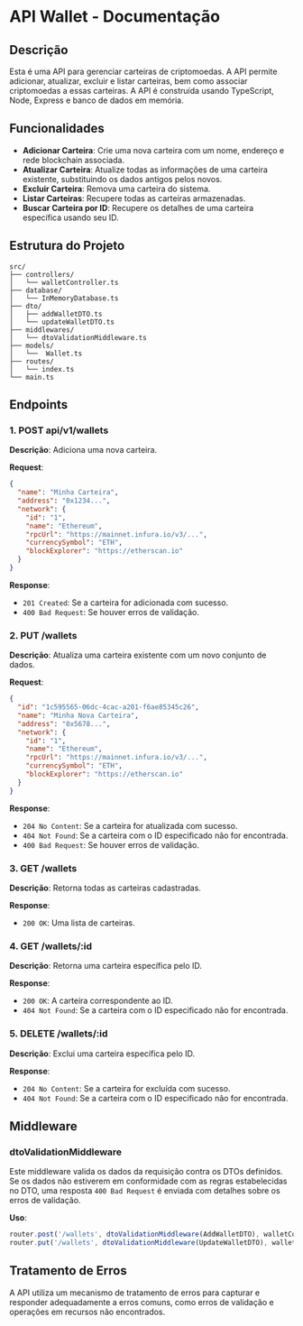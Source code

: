 # API Wallet - Documentação

## Descrição

Esta é uma API para gerenciar carteiras de criptomoedas. A API permite adicionar, atualizar, excluir e listar carteiras, bem como associar criptomoedas a essas carteiras. A API é construída usando TypeScript, Node, Express e banco de dados em memória.

## Funcionalidades

- **Adicionar Carteira**: Crie uma nova carteira com um nome, endereço e rede blockchain associada.
- **Atualizar Carteira**: Atualize todas as informações de uma carteira existente, substituindo os dados antigos pelos novos.
- **Excluir Carteira**: Remova uma carteira do sistema.
- **Listar Carteiras**: Recupere todas as carteiras armazenadas.
- **Buscar Carteira por ID**: Recupere os detalhes de uma carteira específica usando seu ID.

## Estrutura do Projeto

```
src/
├── controllers/
│   └── walletController.ts
├── database/
│   └── InMemoryDatabase.ts
├── dto/
│   ├── addWalletDTO.ts
│   └── updateWalletDTO.ts
├── middlewares/
│   └── dtoValidationMiddleware.ts
├── models/
│   └──  Wallet.ts
├── routes/
│   └── index.ts
└── main.ts
```

## Endpoints

### 1. **POST api/v1/wallets**

**Descrição**: Adiciona uma nova carteira.

**Request**:
```json
{
  "name": "Minha Carteira",
  "address": "0x1234...",
  "network": {
    "id": "1",
    "name": "Ethereum",
    "rpcUrl": "https://mainnet.infura.io/v3/...",
    "currencySymbol": "ETH",
    "blockExplorer": "https://etherscan.io"
  }
}
```

**Response**:
- `201 Created`: Se a carteira for adicionada com sucesso.
- `400 Bad Request`: Se houver erros de validação.

### 2. **PUT /wallets**

**Descrição**: Atualiza uma carteira existente com um novo conjunto de dados.

**Request**:
```json
{
  "id": "1c595565-06dc-4cac-a201-f6ae85345c26",
  "name": "Minha Nova Carteira",
  "address": "0x5678...",
  "network": {
    "id": "1",
    "name": "Ethereum",
    "rpcUrl": "https://mainnet.infura.io/v3/...",
    "currencySymbol": "ETH",
    "blockExplorer": "https://etherscan.io"
  }
}
```

**Response**:
- `204 No Content`: Se a carteira for atualizada com sucesso.
- `404 Not Found`: Se a carteira com o ID especificado não for encontrada.
- `400 Bad Request`: Se houver erros de validação.

### 3. **GET /wallets**

**Descrição**: Retorna todas as carteiras cadastradas.

**Response**:
- `200 OK`: Uma lista de carteiras.

### 4. **GET /wallets/:id**

**Descrição**: Retorna uma carteira específica pelo ID.

**Response**:
- `200 OK`: A carteira correspondente ao ID.
- `404 Not Found`: Se a carteira com o ID especificado não for encontrada.

### 5. **DELETE /wallets/:id**

**Descrição**: Exclui uma carteira específica pelo ID.

**Response**:
- `204 No Content`: Se a carteira for excluída com sucesso.
- `404 Not Found`: Se a carteira com o ID especificado não for encontrada.

## Middleware

### dtoValidationMiddleware

Este middleware valida os dados da requisição contra os DTOs definidos. Se os dados não estiverem em conformidade com as regras estabelecidas no DTO, uma resposta `400 Bad Request` é enviada com detalhes sobre os erros de validação.

**Uso**:

```typescript
router.post('/wallets', dtoValidationMiddleware(AddWalletDTO), walletController.addWallet);
router.put('/wallets', dtoValidationMiddleware(UpdateWalletDTO), walletController.updateWallet);
```

## Tratamento de Erros

A API utiliza um mecanismo de tratamento de erros para capturar e responder adequadamente a erros comuns, como erros de validação e operações em recursos não encontrados.